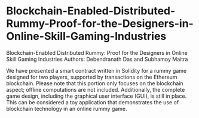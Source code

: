 # Blockchain-Enabled-Distributed-Rummy-Proof-for-the-Designers-in-Online-Skill-Gaming-Industries
Blockchain-Enabled Distributed Rummy: Proof for the Designers in Online Skill Gaming Industries
Authors: Debendranath Das and Subhamoy Maitra

We have presented a smart contract written in Solidity for a rummy game designed for two players, supported by transactions on the Ethereum blockchain. Please note that this portion only focuses on the blockchain aspect; offline computations are not included. Additionally, the complete game design, including the graphical user interface (GUI), is still in place. This can be considered a toy application that demonstrates the use of blockchain technology in an online rummy game.
